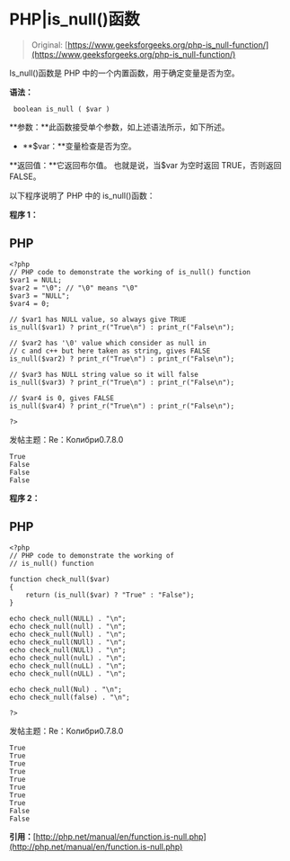 # PHP|is_null()函数

> Original: [https://www.geeksforgeeks.org/php-is_null-function/](https://www.geeksforgeeks.org/php-is_null-function/)

Is_null()函数是 PHP 中的一个内置函数，用于确定变量是否为空。

**语法：**

```
 boolean is_null ( $var )
```

**参数：**此函数接受单个参数，如上述语法所示，如下所述。

*   **$var：**变量检查是否为空。

**返回值：**它返回布尔值。 也就是说，当$var 为空时返回 TRUE，否则返回 FALSE。

以下程序说明了 PHP 中的 is_null()函数：

**程序 1：**

## PHP

```
<?php
// PHP code to demonstrate the working of is_null() function
$var1 = NULL;
$var2 = "\0"; // "\0" means "\0"
$var3 = "NULL";
$var4 = 0;

// $var1 has NULL value, so always give TRUE
is_null($var1) ? print_r("True\n") : print_r("False\n");

// $var2 has '\0' value which consider as null in
// c and c++ but here taken as string, gives FALSE
is_null($var2) ? print_r("True\n") : print_r("False\n");

// $var3 has NULL string value so it will false
is_null($var3) ? print_r("True\n") : print_r("False\n");

// $var4 is 0, gives FALSE
is_null($var4) ? print_r("True\n") : print_r("False\n");

?>
```

发帖主题：Re：Колибри0.7.8.0

```
True
False
False
False
```

**程序 2：**

## PHP

```
<?php
// PHP code to demonstrate the working of
// is_null() function

function check_null($var)
{
    return (is_null($var) ? "True" : "False");
}

echo check_null(NULL) . "\n";
echo check_null(null) . "\n";
echo check_null(Null) . "\n";
echo check_null(NUll) . "\n";
echo check_null(NULl) . "\n";
echo check_null(nulL) . "\n";
echo check_null(nuLL) . "\n";
echo check_null(nULL) . "\n";

echo check_null(Nul) . "\n";
echo check_null(false) . "\n";

?>
```

发帖主题：Re：Колибри0.7.8.0

```
True
True
True
True
True
True
True
True
False
False
```

**引用：**[http://php.net/manual/en/function.is-null.php](http://php.net/manual/en/function.is-null.php)